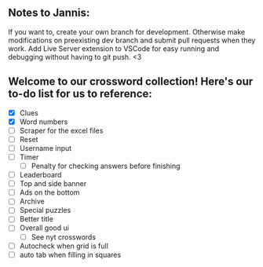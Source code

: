 ## Notes to Jannis:
If you want to, create your own branch for development. Otherwise make modifications on preexisting dev branch and submit pull requests when they work. Add Live Server extension to VSCode for easy running and debugging without having to git push. <3

## Welcome to our crossword collection! Here's our to-do list for us to reference:

- [x] Clues
- [x] Word numbers
- [ ] Scraper for the excel files
- [ ] Reset
- [ ] Username input 
- [ ] Timer 
    - [ ] Penalty for checking answers before finishing
- [ ] Leaderboard
- [ ] Top and side banner
- [ ] Ads on the bottom
- [ ] Archive
- [ ] Special puzzles
- [ ] Better title
- [ ] Overall good ui
    - [ ] See nyt crosswords
- [ ] Autocheck when grid is full
- [ ] auto tab when filling in squares
